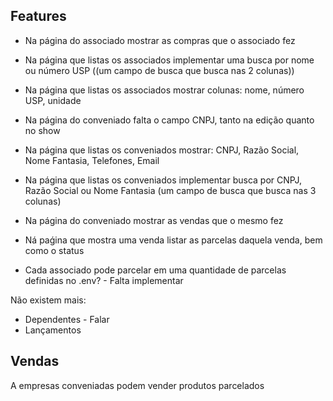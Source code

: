 

## Features

- Na página do associado mostrar as compras que o associado fez
- Na página que listas os associados implementar uma busca por nome ou número USP ((um campo de busca que busca nas 2 colunas))
- Na página que listas os associados mostrar colunas: nome, número USP, unidade
- Na página do conveniado falta o campo CNPJ, tanto na edição quanto no show
- Na página que listas os conveniados mostrar: CNPJ, Razão Social, Nome Fantasia, Telefones, Email
- Na página que listas os conveniados implementar busca por CNPJ, Razão Social ou Nome Fantasia (um campo de busca que busca nas 3 colunas)
- Na página do conveniado mostrar as vendas que o mesmo fez
- Ná paǵina que mostra uma venda listar as parcelas daquela venda, bem como o status

- Cada associado pode parcelar em uma quantidade de parcelas definidas
no .env? - Falta implementar

Não existem mais:

- Dependentes - Falar
- Lançamentos

## Vendas

A empresas conveniadas podem vender produtos parcelados 

